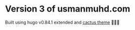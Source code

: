 # Version 3 of usmanmuhd.com

Built using hugo v0.84.1 extended and [cactus theme](https://themes.gohugo.io/hugo-theme-cactus/) 🎉🎉🎉
